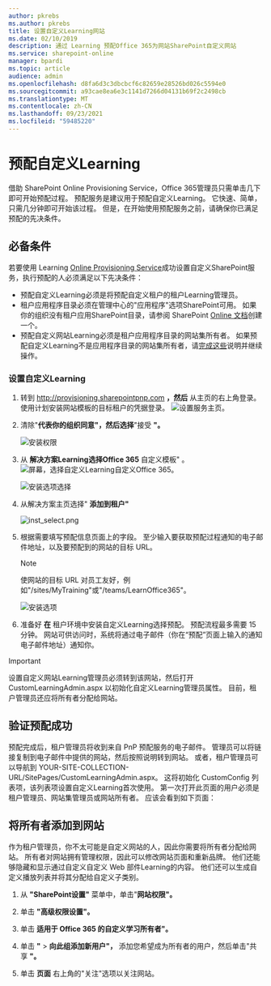```yaml
---
author: pkrebs
ms.author: pkrebs
title: 设置自定义Learning网站
ms.date: 02/10/2019
description: 通过 Learning 预配Office 365为网站SharePoint自定义网站
ms.service: sharepoint-online
manager: bpardi
ms.topic: article
audience: admin
ms.openlocfilehash: d8fa6d3c3dbcbcf6c82659e28526bd026c5594e0
ms.sourcegitcommit: a93cae8ea6e3c1141d7266d04131b69f2c2498cb
ms.translationtype: MT
ms.contentlocale: zh-CN
ms.lasthandoff: 09/23/2021
ms.locfileid: "59485220"
---
```

# <a name="provision-custom-learning"></a>预配自定义Learning

借助 SharePoint Online Provisioning Service，Office 365管理员只需单击几下即可开始预配过程。 预配服务是建议用于预配自定义Learning。 它快速、简单，只需几分钟即可开始该过程。 但是，在开始使用预配服务之前，请确保你已满足预配的先决条件。

## <a name="prerequisites"></a>必备条件
 
若要使用 Learning [Online Provisioning Service](https://provisioning.sharepointpnp.com)成功设置自定义SharePoint服务，执行预配的人必须满足以下先决条件： 
 
- 预配自定义Learning必须是将预配自定义租户的租户Learning管理员。  
- 租户应用程序目录必须在管理中心的"应用程序"选项SharePoint可用。 如果你的组织没有租户应用SharePoint目录，请参阅 SharePoint [Online 文档](/sharepoint/use-app-catalog)创建一个。  
- 预配自定义网站Learning必须是租户应用程序目录的网站集所有者。 如果预配自定义Learning不是应用程序目录的网站集所有者，请[完成这些](addappadmin.md)说明并继续操作。 

### <a name="to-provision-custom-learning"></a>设置自定义Learning

1. 转到 http://provisioning.sharepointpnp.com **，然后** 从主页的右上角登录。  使用计划安装网站模板的目标租户的凭据登录。
![设置服务主页。](media/inst_signin.png)

2. 清除"**代表你的组织同意"，然后选择**"接受 **"。**

   ![安装权限](media/inst_perms.png)

3. 从 **解决方案Learning选择Office 365** 自定义模板" 。
![屏幕，选择自定义Learning自定义Office 365。](media/inst_select.png)

   ![安装选项选择](media/inst_select.png)

4. 从解决方案主页选择" **添加到租户"**

      ![inst_select.png](media/inst_add.png)

5. 根据需要填写预配信息页面上的字段。 至少输入要获取预配过程通知的电子邮件地址，以及要预配到的网站的目标 URL。  
   > [!NOTE]
   > 使网站的目标 URL 对员工友好，例如"/sites/MyTraining"或"/teams/LearnOffice365"。

   ![安装选项](media/inst_options.png)

6. 准备好 **在** 租户环境中安装自定义Learning选择预配。  预配流程最多需要 15 分钟。 网站可供访问时，系统将通过电子邮件（你在“预配”页面上输入的通知电子邮件地址）通知你。

> [!IMPORTANT]
> 设置自定义网站Learning管理员必须转到该网站，然后打开 CustomLearningAdmin.aspx 以初始化自定义Learning管理员属性。 目前，租户管理员还应将所有者分配给网站。 

## <a name="validate-provisioning-success"></a>验证预配成功

预配完成后，租户管理员将收到来自 PnP 预配服务的电子邮件。 管理员可以将链接复制到电子邮件中提供的网站，然后按照说明转到网站。 或者，租户管理员可以导航到 YOUR-SITE-COLLECTION-URL/SitePages/CustomLearningAdmin.aspx。 这将初始化 CustomConfig 列表项，该列表项设置自定义Learning首次使用。 第一次打开此页面的用户必须是租户管理员、网站集管理员或网站所有者。 应该会看到如下页面： 

## <a name="add-owners-to-site"></a>将所有者添加到网站
作为租户管理员，你不太可能是自定义网站的人，因此你需要将所有者分配给网站。 所有者对网站拥有管理权限，因此可以修改网站页面和重新品牌。 他们还能够隐藏和显示通过自定义自定义 Web 部件Learning的内容。 他们还可以生成自定义播放列表并将其分配给自定义子类别。  

1. 从 **"SharePoint设置"** 菜单中，单击"**网站权限"。**
2. 单击 **"高级权限设置"。**
3. 单击 **适用于 Office 365 的自定义学习所有者"。**
4. 单击 **"**  >  **向此组添加新用户"，** 添加您希望成为所有者的用户，然后单击"共享 **"。**

8. 单击 **页面** 右上角的"关注"选项以关注网站。  

